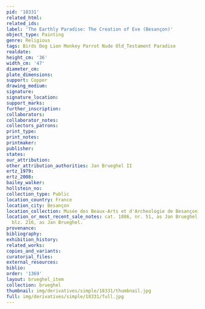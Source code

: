 ```yaml
---
pid: '18331'
related_html: 
related_ids: 
label: 'The Earthly Paradise: The Creation of Eve (Besançon)'
object_type: Painting
genre: Religious
tags: Birds Dog Lion Monkey Parrot Nude Old_Testament Paradise
realdate: 
height_cm: '36'
width_cm: '47'
diameter_cm: 
plate_dimensions: 
support: Copper
drawing_medium: 
signature: 
signature_location: 
support_marks: 
further_inscription: 
collaborators: 
collaborator_notes: 
collectors_patrons: 
print_type: 
print_notes: 
printmaker: 
publisher: 
states: 
our_attribution: 
other_attribution_authorities: Jan Brueghel II
ertz_1979: 
ertz_2008: 
bailey_walker: 
hollstein_no: 
collection_type: Public
location_country: France
location_city: Besançon
location_collection: Musée des Beaux-Arts et d'Archeologie de Besançon
location_or_most_recent_sale_notes: cat. 1886, nr. 51, as Jan Brueghel; cat. 1919,
  blz. 216, as Jan Brueghel.
provenance: 
bibliography: 
exhibition_history: 
related_works: 
copies_and_variants: 
curatorial_files: 
external_resources: 
biblio: 
order: '1369'
layout: brueghel_item
collection: brueghel
thumbnail: img/derivatives/simple/18331/thumbnail.jpg
full: img/derivatives/simple/18331/full.jpg
---
```

